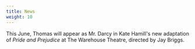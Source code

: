 ```yaml
---
title: News
weight: 10
---
```


This June, Thomas will appear as Mr. Darcy in Kate Hamill's new adaptation of *Pride and Prejudice* at The Warehouse Theatre, directed by Jay Briggs.
